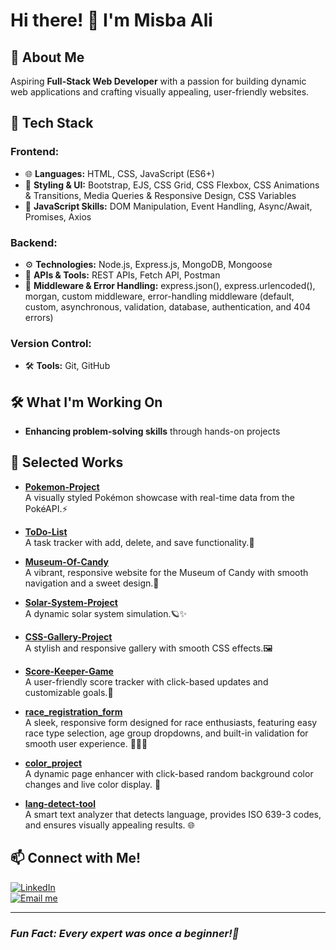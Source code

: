 # Hi there! 👋 I'm Misba Ali 

## 🌱 About Me
Aspiring **Full-Stack Web Developer** with a passion for building dynamic web applications and crafting visually appealing, user-friendly websites.

## 🚀 Tech Stack
### Frontend:
- 🌐 **Languages:** HTML, CSS, JavaScript (ES6+)
- 🎨 **Styling & UI:** Bootstrap, EJS, CSS Grid, CSS Flexbox, CSS Animations & Transitions, Media Queries & Responsive Design, CSS Variables
- 📜 **JavaScript Skills:** DOM Manipulation, Event Handling, Async/Await, Promises, Axios

### Backend:
- ⚙️ **Technologies:** Node.js, Express.js, MongoDB, Mongoose
- 🔗 **APIs & Tools:** REST APIs, Fetch API, Postman
- 🔧 **Middleware & Error Handling:** express.json(), express.urlencoded(), morgan, custom middleware, error-handling middleware (default, custom, asynchronous, validation, database, authentication, and 404 errors)

### Version Control:
- 🛠 **Tools:** Git, GitHub

## 🛠️ What I'm Working On
- **Enhancing problem-solving skills** through hands-on projects

## 📌 Selected Works
- **[Pokemon-Project](https://github.com/Misba0019/Pokemon-Project.git)**  
A visually styled Pokémon showcase with real-time data from the PokéAPI.⚡
  
- **[ToDo-List](https://github.com/Misba0019/ToDo-List.git)**  
A task tracker with add, delete, and save functionality.📝
  
- **[Museum-Of-Candy](https://github.com/Misba0019/Museum-Of-Candy.git)**  
A vibrant, responsive website for the Museum of Candy with smooth navigation and a sweet design.🍭
  
- **[Solar-System-Project](https://github.com/Misba0019/Solar-System-Project.git)**  
A dynamic solar system simulation.🪐✨
  
- **[CSS-Gallery-Project](https://github.com/Misba0019/CSS-Gallery-Project.git)**  
A stylish and responsive gallery with smooth CSS effects.🖼️ 
  
- **[Score-Keeper-Game](https://github.com/Misba0019/Score_Keeper_Game.git)**  
A user-friendly score tracker with click-based updates and customizable goals.🎯
  
- **[race_registration_form](https://github.com/Misba0019/race_registration_form.git)**  
A sleek, responsive form designed for race enthusiasts, featuring easy race type selection, age group dropdowns, and built-in validation for smooth user experience. 🏃‍♂️✨
  
- **[color_project](https://github.com/Misba0019/color_project.git)**  
A dynamic page enhancer with click-based random background color changes and live color display. 🎨
  
- **[lang-detect-tool](https://github.com/Misba0019/lang-detect-tool)**  
A smart text analyzer that detects language, provides ISO 639-3 codes, and ensures visually appealing results. 🌐

## 📫 Connect with Me!
[![LinkedIn](https://img.shields.io/badge/LinkedIn-Profile-blue?style=flat&logo=linkedin)](https://www.linkedin.com/in/misba-ali)  
[![Email me](https://img.shields.io/badge/Email-Contact-red?style=flat&logo=gmail)](mailto:misbaalikhan@gmail.com)

---
### *Fun Fact: Every expert was once a beginner!🌱*

